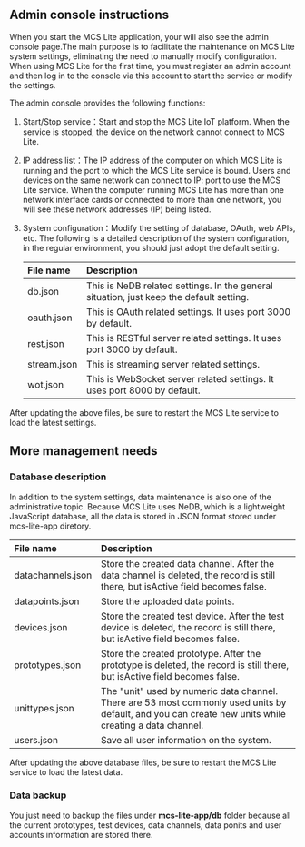 ## Admin console instructions
When you start the MCS Lite application, your will also see the admin console page.The main purpose is to facilitate the maintenance on MCS Lite system settings, eliminating the need to manually modify configuration. When using MCS Lite for the first time, you must register an admin account and then log in to the console via this account to start the service or modify the settings.

The admin console provides the following functions:

1. Start/Stop service：Start and stop the MCS Lite IoT platform. When the service is stopped, the device on the network cannot connect to MCS Lite.
2. IP address list：The IP address of the computer on which MCS Lite is running and the port to which the MCS Lite service is bound. Users and devices on the same network can connect to IP: port to use the MCS Lite service. When the computer running MCS Lite has more than one network interface cards or connected to more than one network, you will see these network addresses (IP) being listed.
3. System configuration：Modify the setting of database, OAuth, web APIs, etc. The following is a detailed description of the system configuration, in the regular environment, you should just adopt the default setting.

	| File name | Description |
	| :--- | :--- |
	| db.json | This is NeDB related settings. In the general situation, just keep the default setting. |
	| oauth.json | This is OAuth related settings. It uses port 3000 by default.|
	| rest.json | This is RESTful server related settings. It uses port 3000 by default.|
	| stream.json | This is streaming server related settings. |
	| wot.json | This is WebSocket server related settings. It uses port 8000 by default.|

After updating the above files, be sure to restart the MCS Lite service to load the latest settings.

## More management needs
### Database description

In addition to the system settings, data maintenance is also one of the administrative topic. Because MCS Lite uses NeDB, which is a lightweight JavaScript database, all the data is stored in JSON format stored under mcs-lite-app diretory.

| File name | Description |
| :--- | :--- |
|datachannels.json|Store the created data channel. After the data channel is deleted, the record is still there, but isActive field becomes false.|
|datapoints.json|Store the uploaded data points.|
|devices.json|Store the created test device. After the test device is deleted, the record is still there, but isActive field becomes false.|
|prototypes.json|Store the created prototype. After the prototype is deleted, the record is still there, but isActive field becomes false.|
|unittypes.json|The "unit" used by numeric data channel. There are 53 most commonly used units by default, and you can create new units while creating a data channel.|
|users.json|Save all user information on the system.|

After updating the above database files, be sure to restart the MCS Lite service to load the latest data.

### Data backup

You just need to backup the files under **mcs-lite-app/db** folder because all the current prototypes, test devices, data channels, data ponits and user accounts information are stored there.


